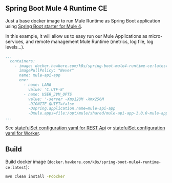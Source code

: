 ## Spring Boot Mule 4 Runtime CE

Just a base docker image to run Mule Runtime as Spring Boot application using [Spring Boot starter for Mule 4](https://github.com/hawkore/mule4-spring-boot-starter).

In this example, it will allow us to easy run our Mule Applications as micro-services, and remote management Mule Runtime (metrics, log file, log levels...).

```yaml
...
  containers:
    - image: docker.hawkore.com/k8s/spring-boot-mule4-runtime-ce:latest
      imagePullPolicy: "Never"
      name: mule-api-app
      env:
        - name: LANG
          value: 'C.UTF-8'
        - name: USER_JVM_OPTS
          value: '-server -Xms128M -Xmx256M
          -DIGNITE_QUIET=false
          -Dspring.application.name=mule-api-app
          -Dmule.apps=file:/opt/mule/shared/mule-api-app-1.0.0-mule-application.jar -Dmule.cleanStartup=true'
...
```

See [statefulSet configuration yaml for REST Api](../kubernetes/6-statefulset-mule-api-app.yaml) or [statefulSet configuration yaml for Worker](../kubernetes/7-statefulset-mule-worker-app.yaml).

## Build

Build docker image (`docker.hawkore.com/k8s/spring-boot-mule4-runtime-ce:latest`):

```bash
mvn clean install -Pdocker
```
